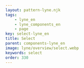 ```yaml
---
layout: pattern-lyne.njk
tags: 
    - lyne_en
    - lyne_components_en
    - page
key: select-lyne_en
title: Select
parent: components-lyne_en
image: lyne/overview/select.webp
keywords: select
order: 330
---
```


